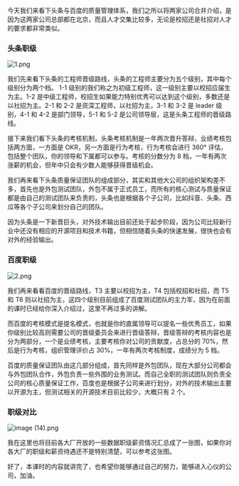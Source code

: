 今天我们来看下头条与百度的质量管理体系，我们之所以将两家公司合并介绍，是因为这两家公司总部都在北京，而且人才交集比较多，无论是校招还是社招对人才的要求都非常类似。

### 头条职级

![1.png](https://s0.lgstatic.com/i/image/M00/2E/6D/Ciqc1F8FQA6AE2HTAADlVmTWRME988.png)

我们先来看下头条的工程师晋级路线，头条的工程师主要分为五个级别，其中每个级别分为两个档。 1-1 级别的我们称之为初级工程师，这一级别主要以校招应届生为主。1-2 是中级工程师，校招生如果能力特别优秀可以达到这个级别，多数还是以社招为主。2-1 和 2-2 是资深工程师，以社招为主，3-1 和 3-2 是 leader 级别，4-1 和 4-2 是部门领导，5-1 和 5-2 是公司领导层，这是头条工程师的晋级路线。

接下来我们看下头条的考核机制，头条考核机制是一年两次晋升答辩，业绩考核包括两方面，一方面是 OKR，另一方面是行为考核，行为考核会进行 360° 评估，包括整个团队，你的领导和下属都可以参与。考核的分数分为 8 档，一年有两次涨薪的机会，但年中只会有少数人能够获得晋级机会。

我们再来看下头条质量保证团队的组成部分，其实和其他大公司的组织架构差不多，首先也是外包测试团队，外包不属于正式员工，而所有的核心测试与质量保证都是由自己的测试团队来负责的，头条也是根据各个子公司，比如抖音、头条、西瓜等各个子公司来划分自己的团队。

因为头条是一下新晋巨头，对外技术输出目前还处于起步阶段，因为公司比较新行业中还没有相应的开源项目和技术书籍，但相信随着头条的快速发展，很快也会有对外的经验输出。

### 百度职级

![2.png](https://s0.lgstatic.com/i/image/M00/2E/78/CgqCHl8FQB6AJL2sAACyhSRUEq0950.png)

我们再来看看百度的晋级路线，T3 主要以校招为主，T4 包括校招和社招，而 T5 和 T6 则以社招为主，这四个级别目前组成了百度测试团队的主力军，因为在前面的课时已经给你深入介绍过，这里不再过多的讲解。

而百度的考核模式是提名模式，也就是你的直属领导可以提名一些优秀员工，如果你级别比较高则需要公司的晋级委员会来进行晋级答辩，晋级答辩的考核内容也是分为两部分，一个是业绩考核，主要考核你对公司的贡献度，占总分的 70%，然后是行为考核，组织管理评价占 30%，一年有两次考核制度，成绩分为 5 档。

百度的质量保证团队由这几部分组成，首先同样是外包团队，现在大部分公司都会与外包团队合作，外包负责一些外围的业务测试。而自己全职的测试团队则负责全公司的核心质量保证工作，百度也是根据子公司来进行划分，对外的技术输出主要以开源为主，但测试相关的开源技术目前比较少，大概只有 2 个。

### 职级对比

![image (14).png](https://s0.lgstatic.com/i/image/M00/2E/1E/CgqCHl8EVB6APIIWAAXOQN4XenQ712.png)

我在这里也将目前各大厂开放的一些数据职级薪资情况汇总成了一张图，如果你对各大厂的职级和薪资待遇还不是特别清楚，可以参考这张图。

好了，本课时的内容就讲完了，也希望你能够通过自己的努力，能够进入心仪的公司，加油。
